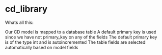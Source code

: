 # cd_library
Whats all this:

Our CD model is mapped to a database table
A default primary key is used since we have not primary_key on any of the fields
The default primary key is of the type int and is autoincremented
The table fields are selected automatically based on model fields
